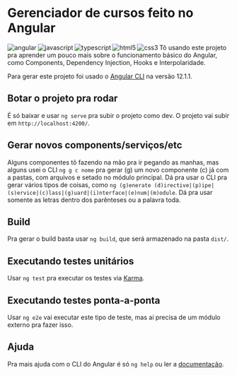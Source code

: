 # Gerenciador de cursos feito no Angular
<img align="left" alt="angular" src="https://img.shields.io/badge/-angular-DD0031?logo=angular&logoColor=fff&style=for-the-badge" />
<img align="left" alt="javascript" src="https://img.shields.io/badge/-javascript-F7DF1E?logo=javascript&logoColor=3e3e3e&style=for-the-badge" />
<img align="left" alt="typescript" src="https://img.shields.io/badge/-typescript-3178C6?logo=typescript&logoColor=white&style=for-the-badge" />
<img align="left" alt="html5" src="https://img.shields.io/badge/-html5-E34F26?logo=html5&logoColor=white&style=for-the-badge" />
<img align="left" alt="css3" src="https://img.shields.io/badge/-css3-1572B6?logo=css3&logoColor=white&style=for-the-badge" />

Tô usando este projeto pra aprender um pouco mais sobre o funcionamento básico do Angular, como Components, Dependency Injection, Hooks e Interpolaridade.

Para gerar este projeto foi usado o [Angular CLI](https://github.com/angular/angular-cli) na versão 12.1.1.

## Botar o projeto pra rodar

É só baixar e usar `ng serve` pra subir o projeto como dev. O projeto vai subir em `http://localhost:4200/`. 

## Gerar novos components/serviços/etc

Alguns componentes tô fazendo na mão pra ir pegando as manhas, mas alguns usei o CLI `ng g c nome` pra gerar (g) um novo componente (c) já com a pastas, com arquivos e setado no módulo principal. Dá pra usar o CLI pra gerar vários tipos de coisas, como `ng (g)enerate (d)irective|(p)ipe|(s)ervice|(c)lass|(g)uard|(i)nterface|(e)num|(m)odule`. Dá pra usar somente as letras dentro dos parênteses ou a palavra toda.

## Build

Pra gerar o build basta usar `ng build`, que será armazenado na pasta `dist/`.

## Executando testes unitários

Usar `ng test` pra executar os testes via [Karma](https://karma-runner.github.io).

## Executando testes ponta-a-ponta

Usar `ng e2e` vai executar este tipo de teste, mas aí precisa de um módulo externo pra fazer isso.

## Ajuda

Pra mais ajuda com o CLI do Angular é só `ng help` ou ler a [documentação](https://angular.io/cli).
